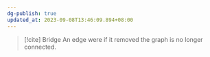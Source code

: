 ```yaml
---
dg-publish: true
updated_at: 2023-09-08T13:46:09.894+08:00
---
```


>[!cite] Bridge
>An edge were if it removed the graph is no longer connected.

